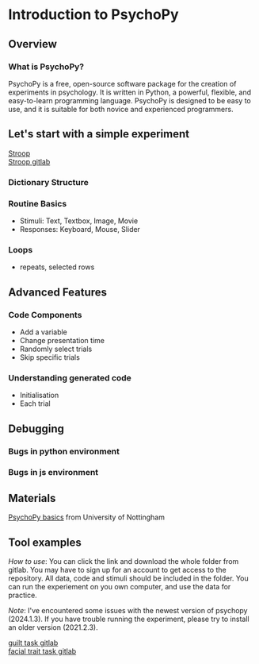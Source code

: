 # Introduction to PsychoPy

## Overview
### What is PsychoPy?
PsychoPy is a free, open-source software package for the creation of experiments in psychology. It is written in Python, a powerful, flexible, and easy-to-learn programming language. PsychoPy is designed to be easy to use, and it is suitable for both novice and experienced programmers.

## Let's start with a simple experiment
[Stroop](https://run.pavlovia.org/KimberleyDundas/stroop_correct?participant=1&session=001) \
[Stroop gitlab](https://gitlab.pavlovia.org/demos/stroop)

### Dictionary Structure

### Routine Basics
- Stimuli: Text, Textbox, Image, Movie
- Responses: Keyboard, Mouse, Slider

### Loops
- repeats, selected rows

## Advanced Features
### Code Components
- Add a variable
- Change presentation time
- Randomly select trials
- Skip specific trials

### Understanding generated code
- Initialisation
- Each trial

## Debugging
### Bugs in python environment

### Bugs in js environment

## Materials
[PsychoPy basics](https://psychology.nottingham.ac.uk/staff/lpzjd/psgy1001-21/psychopy-basics.html) from University of Nottingham

## Tool examples
*How to use*: You can click the link and download the whole folder from gitlab. You may have to sign up for an account to get access to the repository. All data, code and stimuli should be included in the folder. You can run the experiement on you own computer, and use the data for practice.

*Note*: I've encountered some issues with the newest version of psychopy (2024.1.3). If you have trouble running the experiment, please try to install an older version (2021.2.3).

[guilt task gitlab](https://gitlab.pavlovia.org/YesLab/guilt_sad_guilt_task.git) \
[facial trait task gitlab](https://gitlab.pavlovia.org/YesLab/guilt_sad_trait_task.git)
